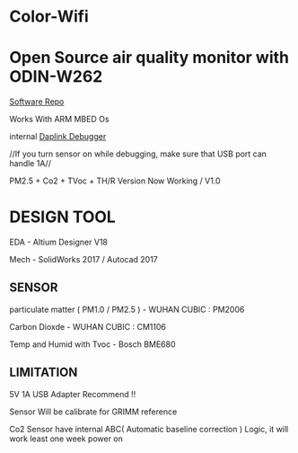 # Color-Wifi
Open Source air quality monitor with ODIN-W262
============================================================

[Software Repo](https://github.com/colorful-fish)

Works With ARM MBED Os

internal [Daplink Debugger](https://github.com/ARMmbed/mbed-HDK) 

//If you turn sensor on while debugging, make sure that USB port can handle 1A//

PM2.5 + Co2 + TVoc + TH/R Version Now Working / V1.0


# DESIGN TOOL

EDA - Altium Designer V18

Mech - SolidWorks 2017 / Autocad 2017


## SENSOR

particulate matter ( PM1.0 / PM2.5 ) - WUHAN CUBIC : PM2006

Carbon Dioxde - WUHAN CUBIC : CM1106

Temp and Humid with Tvoc - Bosch BME680


## LIMITATION

5V 1A USB Adapter Recommend !!

Sensor Will be calibrate for GRIMM reference

Co2 Sensor have internal ABC( Automatic baseline correction ) Logic, it will work least one week power on
